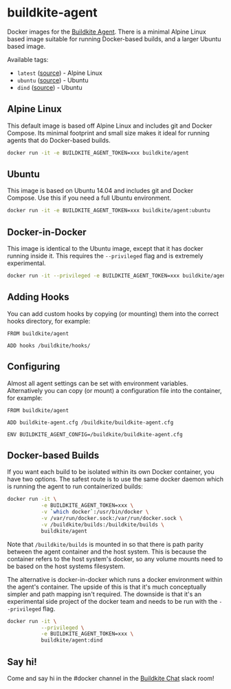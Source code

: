 # buildkite-agent

Docker images for the [Buildkite Agent](https://github.com/buildkite/agent). There is a minimal Alpine Linux based image suitable for running Docker-based builds, and a larger Ubuntu based image.

Available tags:

* `latest` ([source](https://github.com/buildkite/docker-buildkite-agent/blob/master/Dockerfile)) - Alpine Linux
* `ubuntu` ([source](https://github.com/buildkite/docker-buildkite-agent/blob/master/ubuntu/Dockerfile)) - Ubuntu
* `dind` ([source](https://github.com/buildkite/docker-buildkite-agent/blob/master/dind/Dockerfile)) - Ubuntu

## Alpine Linux

This default image is based off Alpine Linux and includes git and Docker Compose. Its minimal footprint and small size makes it ideal for running agents that do Docker-based builds.

```bash
docker run -it -e BUILDKITE_AGENT_TOKEN=xxx buildkite/agent
```

## Ubuntu

This image is based on Ubuntu 14.04 and includes git and Docker Compose. Use this if you need a full Ubuntu environment.

```bash
docker run -it -e BUILDKITE_AGENT_TOKEN=xxx buildkite/agent:ubuntu
```

## Docker-in-Docker

This image is identical to the Ubuntu image, except that it has docker running inside it. This requires the `--privileged` flag and is extremely experimental.

```bash
docker run -it --privileged -e BUILDKITE_AGENT_TOKEN=xxx buildkite/agent:dind
```

## Adding Hooks

You can add custom hooks by copying (or mounting) them into the correct hooks directory, for example:

```
FROM buildkite/agent

ADD hooks /buildkite/hooks/
```

## Configuring

Almost all agent settings can be set with environment variables. Alternatively you can copy (or mount) a configuration file into the container, for example:

```
FROM buildkite/agent

ADD buildkite-agent.cfg /buildkite/buildkite-agent.cfg

ENV BUILDKITE_AGENT_CONFIG=/buildkite/buildkite-agent.cfg
```

## Docker-based Builds

If you want each build to be isolated within its own Docker container, you have two options. The safest route is to use the same docker daemon which is running the agent to run containerized builds:

```bash
docker run -it \
           -e BUILDKITE_AGENT_TOKEN=xxx \
           -v `which docker`:/usr/bin/docker \
           -v /var/run/docker.sock:/var/run/docker.sock \
           -v /buildkite/builds:/buildkite/builds \
           buildkite/agent
```

Note that `/buildkite/builds` is mounted in so that there is path parity between the agent container and the host system. This is because the container refers to the host system's docker, so any volume mounts need to be based on the host systems filesystem.

The alternative is docker-in-docker which runs a docker environment within the agent's container. The upside of this is that it's much conceptually simpler and path mapping isn't required. The downside is that it's an experimental side project of the docker team and needs to be run with the `--privileged` flag.

```bash
docker run -it \
           --privileged \
           -e BUILDKITE_AGENT_TOKEN=xxx \
           buildkite/agent:dind
```

## Say hi!

Come and say hi in the #docker channel in the [Buildkite Chat](https://slack.buildkite.com) slack room!
